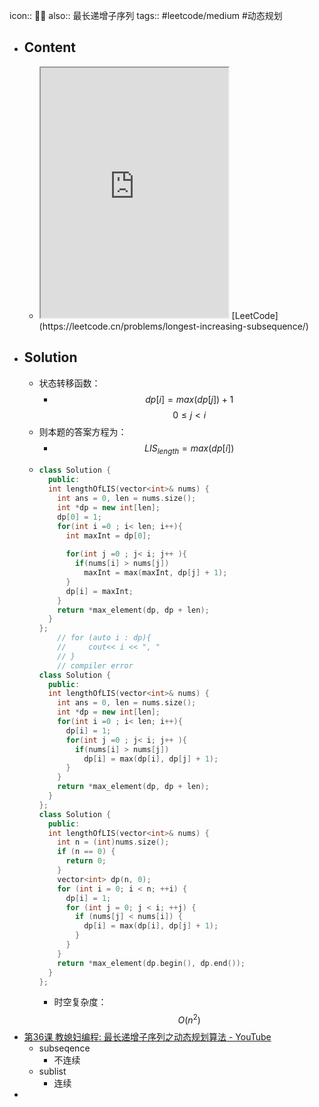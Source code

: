 icon:: 👨‍💻
also:: 最长递增子序列
tags:: #leetcode/medium #动态规划
- ## Content
  - <iframe src="https://leetcode.cn/problems/longest-increasing-subsequence" style="height: 400px"></iframe>
    [LeetCode](https://leetcode.cn/problems/longest-increasing-subsequence/)
- ## Solution
  - 状态转移函数：
    - $$dp[i] = max(dp[j]) +  1$$
      $$ 0 \leq j < i$$
  - 则本题的答案方程为：
    - $$LIS_{length} = max(dp[i])$$
  - ```cpp
    class Solution {
      public:
      int lengthOfLIS(vector<int>& nums) {
        int ans = 0, len = nums.size();
        int *dp = new int[len];
        dp[0] = 1;
        for(int i =0 ; i< len; i++){
          int maxInt = dp[0];
    	
          for(int j =0 ; j< i; j++ ){
            if(nums[i] > nums[j])
              maxInt = max(maxInt, dp[j] + 1);
          }
          dp[i] = maxInt;
        }
        return *max_element(dp, dp + len);
      }
    };
        // for (auto i : dp){
        //     cout<< i << ", "
        // }
        // compiler error
    class Solution {
      public:
      int lengthOfLIS(vector<int>& nums) {
        int ans = 0, len = nums.size();
        int *dp = new int[len];
        for(int i =0 ; i< len; i++){
          dp[i] = 1;
          for(int j =0 ; j< i; j++ ){
            if(nums[i] > nums[j])
              dp[i] = max(dp[i], dp[j] + 1);
          }
        }
        return *max_element(dp, dp + len);
      }
    };
    class Solution {
      public:
      int lengthOfLIS(vector<int>& nums) {
        int n = (int)nums.size();
        if (n == 0) {
          return 0;
        }
        vector<int> dp(n, 0);
        for (int i = 0; i < n; ++i) {
          dp[i] = 1;
          for (int j = 0; j < i; ++j) {
            if (nums[j] < nums[i]) {
              dp[i] = max(dp[i], dp[j] + 1);
            }
          }
        }
        return *max_element(dp.begin(), dp.end());
      }
    };
    ```
    - 时空复杂度： $$O(n^{2})$$
- [第36课 教媳妇编程: 最长递增子序列之动态规划算法 - YouTube](https://www.youtube.com/watch?v=gMunuT3IAfU&t=814s)
  - subseqence
    - 不连续
  - sublist
    - 连续
-